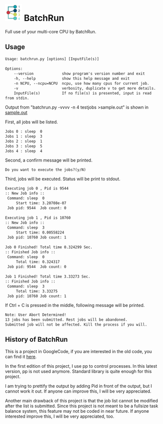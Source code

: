 ![](https://github.com/wanglongqi/BatchRun/raw/master/logo.png) BatchRun
========

Full use of your multi-core CPU by BatchRun.

## Usage

    Usage: batchrun.py [options] [InputFile(s)]

    Options:
        --version             show program's version number and exit
        -h, --help            show this help message and exit
        -n NCPU, --ncpu=NCPU  ncpu, use how many cpus for current job.
        -v                    verbosity, duplicate v to get more details.
        InputFile(s)          If no file(s) is presented, input is read from stdin.

Output from "batchrun.py -vvvv -n 4 testjobs >sample.out" is shown in [sample.out](https://github.com/wanglongqi/BatchRun/raw/master/sample.out)

First, all jobs will be listed. 

    Jobs 0 : sleep  0
    Jobs 1 : sleep  3
    Jobs 2 : sleep  1
    Jobs 3 : sleep  5
    Jobs 4 : sleep  4

Second, a confirm message will be printed.

    Do you want to execute the jobs?(y/N) 

Third, jobs will be executed. Status will be print to stdout.

    Executing job 0 , Pid is 9544
    :: New Job info :: 
     Command: sleep  0
         Start time: 3.20708e-07
     Job pid: 9544	Job count: 0
     
    Executing job 1 , Pid is 10760
    :: New Job info :: 
     Command: sleep  3
         Start time: 0.00558224
     Job pid: 10760	Job count: 1
     
    Job 0 Finished! Total time 0.324299 Sec.
    :: Finished Job info :: 
     Command: sleep  0
         Total time: 0.324317
     Job pid: 9544	Job count: 0
     
    Job 1 Finished! Total time 3.33273 Sec.
    :: Finished Job info :: 
     Command: sleep  3
         Total time: 3.33275
     Job pid: 10760	Job count: 1
  
If Ctrl + C is pressed in the middle, following message will be printed.

    Note: User Abort Determined!
    13 jobs has been submitted. Rest jobs will be abandoned.
    Submitted job will not be affected. Kill the process if you will.


## History of BatchRun

This is a project in GoogleCode, if you are interested in the old code, you can find it [here](https://code.google.com/p/batchrun/).

In the first edition of this project, I use pp to control processes. In this latest version, pp is not used anymore. Standard library is quite enough for this project.

I am trying to prettify the output by adding Pid in front of the output, but I cannot work it out. If anyone can improve this, I will be very appreciated. 

Another main drawback of this project is that the job list cannot be modified after the list is submitted. Since this project is not meant to be a fullsize task balance system, this feature may not be coded in near future. If anyone interested improve this, I will be very appreciated, too.
